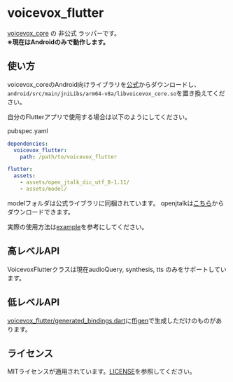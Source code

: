 # voicevox_flutter

[voicevox_core](https://github.com/VOICEVOX/voicevox_core) の 非公式 ラッパーです。  
**※現在はAndroidのみで動作します。**

## 使い方

voicevox_coreのAndroid向けライブラリを[公式](https://github.com/VOICEVOX/voicevox_core/releases)からダウンロードし、`android/src/main/jniLibs/arm64-v8a/libvoicevox_core.so`を置き換えてください。

自分のFlutterアプリで使用する場合は以下のようにしてください。

pubspec.yaml
```yaml
dependencies:
  voicevox_flutter:
    path: /path/to/voicevox_flutter

flutter:
  assets:
    - assets/open_jtalk_dic_utf_8-1.11/
    - assets/model/

```

modelフォルダは公式ライブラリに同梱されています。
openjtalkは[こちら](https://open-jtalk.sourceforge.net/)からダウンロードできます。

実際の使用方法は[example](example)を参考にしてください。

## 高レベルAPI
VoicevoxFlutterクラスは現在audioQuery, synthesis, tts のみをサポートしています。

## 低レベルAPI
[voicevox_flutter/generated_bindings.dart](lib/generated_bindings.dart)に[ffigen](https://github.com/dart-lang/ffigen)で生成しただけのものがあります。


## ライセンス
MITライセンスが適用されています。[LICENSE](LICENSE)を参照してください。